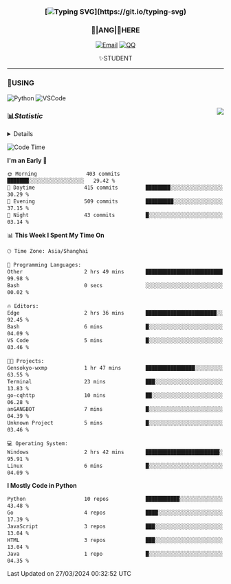 <div align="center">


### [![Typing SVG](https://readme-typing-svg.herokuapp.com?size=25&duration=2500&color=8C43EA&vCenter=true&width=200&height=40&lines=%F0%9F%8C%B1ANGJustinl%F0%9F%8C%B1+!)](https://git.io/typing-svg)


### 🥛|**ANG**|🥛HERE



[![Email](https://img.shields.io/badge/Email-ANGJustin@163.com-6A5ACD?style=flat-square&logoColor=fff)](mailto:ANGJustinl@163.com)
[![QQ](https://img.shields.io/badge/QQ-77139032-98FB98?style=flat-square&logoColor=fff)](https://qm.qq.com/cgi-bin/qm/qr?k=mcs-cON_aPNfc3hO8-H7lWJHDX-5nKr7&noverify=0)




✨STUDENT 

</div>

---

### 🎨USING

![Python](https://img.shields.io/badge/-Python-blue?style=flat-square&logo=Python&logoColor=fff)
![VSCode](https://img.shields.io/badge/-VSCode-blue?style=flat-square&logo=visualstudiocode&logoColor=fff)


<a href="#">
  <img align="right" src="https://github-readme-stats.vercel.app/api?username=ANGJustinl&count_private=true&show_icons=true&hide_border=true&bg_color=15,f2f7fd,E0EAFC" />
</a>




### 📊*Statistic* 

<details>

<p align="center">
   <img src="github-metrics.svg" alt="typing-svg">
</p>

[![Github activity graph](https://github-readme-activity-graph.angforever.top/graph?username=ANGJustinl&theme=dracula)](https://github.com/ANGJustinl/ANGJustinl)

</details>

<!--START_SECTION:waka-->
![Code Time](http://img.shields.io/badge/Code%20Time-14%20hrs%2046%20mins-blue)

**I'm an Early 🐤** 

```text
🌞 Morning                403 commits         ███████░░░░░░░░░░░░░░░░░░   29.42 % 
🌆 Daytime                415 commits         ████████░░░░░░░░░░░░░░░░░   30.29 % 
🌃 Evening                509 commits         █████████░░░░░░░░░░░░░░░░   37.15 % 
🌙 Night                  43 commits          █░░░░░░░░░░░░░░░░░░░░░░░░   03.14 % 
```


📊 **This Week I Spent My Time On** 

```text
🕑︎ Time Zone: Asia/Shanghai

💬 Programming Languages: 
Other                    2 hrs 49 mins       █████████████████████████   99.98 % 
Bash                     0 secs              ░░░░░░░░░░░░░░░░░░░░░░░░░   00.02 % 

🔥 Editors: 
Edge                     2 hrs 36 mins       ███████████████████████░░   92.45 % 
Bash                     6 mins              █░░░░░░░░░░░░░░░░░░░░░░░░   04.09 % 
VS Code                  5 mins              █░░░░░░░░░░░░░░░░░░░░░░░░   03.46 % 

🐱‍💻 Projects: 
Gensokyo-wxmp            1 hr 47 mins        ████████████████░░░░░░░░░   63.55 % 
Terminal                 23 mins             ███░░░░░░░░░░░░░░░░░░░░░░   13.83 % 
go-cqhttp                10 mins             ██░░░░░░░░░░░░░░░░░░░░░░░   06.28 % 
anGANGBOT                7 mins              █░░░░░░░░░░░░░░░░░░░░░░░░   04.39 % 
Unknown Project          5 mins              █░░░░░░░░░░░░░░░░░░░░░░░░   03.46 % 

💻 Operating System: 
Windows                  2 hrs 42 mins       ████████████████████████░   95.91 % 
Linux                    6 mins              █░░░░░░░░░░░░░░░░░░░░░░░░   04.09 % 
```

**I Mostly Code in Python** 

```text
Python                   10 repos            ███████████░░░░░░░░░░░░░░   43.48 % 
Go                       4 repos             ████░░░░░░░░░░░░░░░░░░░░░   17.39 % 
JavaScript               3 repos             ███░░░░░░░░░░░░░░░░░░░░░░   13.04 % 
HTML                     3 repos             ███░░░░░░░░░░░░░░░░░░░░░░   13.04 % 
Java                     1 repo              █░░░░░░░░░░░░░░░░░░░░░░░░   04.35 % 
```




 Last Updated on 27/03/2024 00:32:52 UTC
<!--END_SECTION:waka-->
